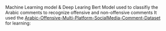 Machine Learning model & Deep Learing Bert Model used to classifiy the Arabic comments to recognize offensive and non-offensive comments
It used the [Arabic-Offensive-Multi-Platform-SocialMedia-Comment-Dataset](https://github.com/shammur/Arabic-Offensive-Multi-Platform-SocialMedia-Comment-Dataset) for learning: 
